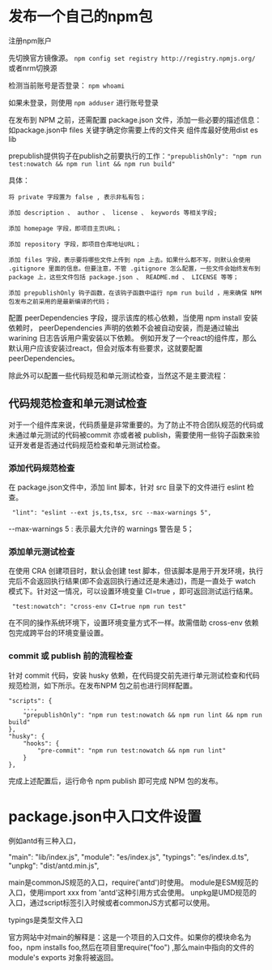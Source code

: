 # 发布一个自己的npm包
注册npm账户

先切换官方镜像源。
`npm config set registry http://registry.npmjs.org/ `
或者nrm切换源

检测当前账号是否登录：
`npm whoami`

如果未登录，则使用 `npm adduser` 进行账号登录

在发布到 NPM 之前，还需配置 package.json 文件，添加一些必要的描述信息：
如package.json中 files 关键字确定你需要上传的文件夹 组件库最好使用dist es lib

prepublish提供钩子在publish之前要执行的工作：` "prepublishOnly": "npm run test:nowatch && npm run lint && npm run build" `

具体：
```
将 private 字段置为 false , 表示非私有包；

添加 description 、 author 、 license 、 keywords 等相关字段;

添加 homepage 字段，即项目主页URL；

添加 repository 字段，即项目仓库地址URL；

添加 files 字段，表示要将哪些文件上传到 npm 上去。如果什么都不写，则默认会使用 .gitignore 里面的信息。但要注意，不管 .gitignore 怎么配置，一些文件会始终发布到 package 上，这些文件包括 package.json 、 README.md 、 LICENSE 等等；

添加 prepublishOnly 钩子函数，在该钩子函数中运行 npm run build ，用来确保 NPM 包发布之前采用的是最新编译的代码；
```

配置 peerDependencies 字段，提示该库的核心依赖，当使用 npm install 安装依赖时， peerDependencies 声明的依赖不会被自动安装，而是通过输出 warining 日志告诉用户需安装以下依赖。
例如开发了一个react的组件库，那么默认用户应该安装过react，但会对版本有些要求，这就要配置peerDependencies。

除此外可以配置一些代码规范和单元测试检查，当然这不是主要流程：

## 代码规范检查和单元测试检查
对于一个组件库来说，代码质量是非常重要的。为了防止不符合团队规范的代码或未通过单元测试的代码被commit 亦或者被 publish，需要使用一些钩子函数来验证开发者是否通过代码规范检查和单元测试检查。

### 添加代码规范检查
在  package.json文件中，添加 lint 脚本，针对 src 目录下的文件进行 eslint 检查。

` "lint": "eslint --ext js,ts,tsx, src --max-warnings 5",`

--max-warnings 5 : 表示最大允许的 warnings 警告是 5；

### 添加单元测试检查
在使用 CRA 创建项目时，默认会创建 test 脚本，但该脚本是用于开发环境，执行完后不会返回执行结果(即不会返回执行通过还是未通过)，而是一直处于 watch 模式下。针对这一情况，可以设置环境变量 CI=true ，即可返回测试运行结果。

` "test:nowatch": "cross-env CI=true npm run test"`

在不同的操作系统环境下，设置环境变量方式不一样。故需借助 cross-env 依赖包完成跨平台的环境变量设置。

### commit 或 publish 前的流程检查
针对 commit 代码，安装 husky 依赖，在代码提交前先进行单元测试检查和代码规范检测，如下所示。在发布NPM 包之前也进行同样配置。

```
"scripts": {    
    ...,    
    "prepublishOnly": "npm run test:nowatch && npm run lint && npm run build"  
},  
"husky": {    
    "hooks": {      
        "pre-commit": "npm run test:nowatch && npm run lint"    
    }  
},
```

完成上述配置后，运行命令 npm publish 即可完成 NPM 包的发布。


# package.json中入口文件设置
例如antd有三种入口，

"main": "lib/index.js",
"module": "es/index.js",
"typings": "es/index.d.ts",
"unpkg": "dist/antd.min.js",


main是commonJS规范的入口，require('antd')时使用。
module是ESM规范的入口，使用import xxx from 'antd'这种引用方式会使用。
unpkg是UMD规范的入口，通过script标签引入时候或者commonJS方式都可以使用。 

typings是类型文件入口

官方网站中对main的解释是：这是一个项目的入口文件。如果你的模块命名为foo，npm installs foo,然后在项目里require("foo") ,那么main中指向的文件的module's exports 对象将被返回。